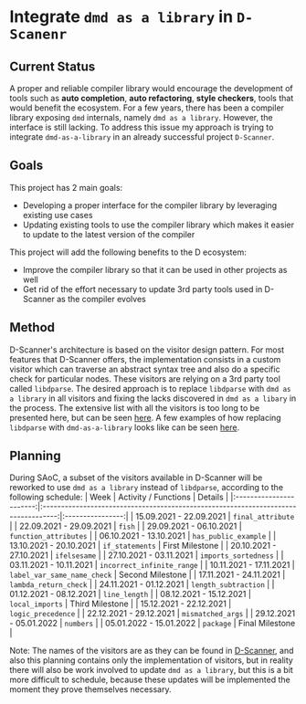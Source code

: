 # Integrate `dmd as a library` in `D-Scanenr`

## Current Status
A proper and reliable compiler library would encourage the development of tools such as
**auto completion**, **auto refactoring**, **style checkers**, tools that would benefit
the ecosystem. For a few years, there has been a compiler library exposing `dmd`
internals, namely `dmd as a library`. However, the interface is still lacking.
To address this issue my approach is trying to integrate `dmd-as-a-library` in an
already successful project `D-Scanner`.

## Goals
This project has 2 main goals:
- Developing a proper interface for the compiler library by leveraging
existing use cases
- Updating existing tools to use the compiler library which makes it easier to
update to the latest version of the compiler

This project will add the following benefits to the D ecosystem:
- Improve the compiler library so that it can be used in other projects as well
- Get rid of the effort necessary to update 3rd party tools used in D-Scanner
as the compiler evolves

## Method
D-Scanner's architecture is based on the visitor design pattern. For most features
that D-Scanner offers, the implementation consists in a custom visitor which can
traverse an abstract syntax tree and also do a specific check for particular nodes.
These visitors are relying on a 3rd party tool called `libdparse`.
The desired approach is to replace `libdparse` with `dmd as a library` in all visitors
and fixing the lacks discovered in `dmd as a libary` in the process.
The extensive list with all the visitors is too long to be presented here, but can be
seen [here](https://github.com/dlang-community/D-Scanner).
A few examples of how replacing `libdparse` with `dmd-as-a-library` looks like can
be seen [here](https://github.com/Dlang-UPB/D-scanner).

## Planning

During SAoC, a subset of the visitors available in D-Scanner will be reworked to
use `dmd as a library` instead of `libdparse`, according to the following schedule:
|          Week           |                                 Activity / Functions                               |      Details     |
|:-----------------------:|:----------------------------------------------------------------------------------:|:----------------:|
| 15.09.2021 - 22.09.2021 | `final_attribute`                                                                |
| 22.09.2021 - 29.09.2021 | `fish`                                                                  |
| 29.09.2021 - 06.10.2021 | `function_attributes`                                           |
| 06.10.2021 - 13.10.2021 | `has_public_example`           |
| 13.10.2021 - 20.10.2021 | `if_statements`                                                 | First Milestone  |
| 20.10.2021 - 27.10.2021 | `ifelsesame`                                         |
| 27.10.2021 - 03.11.2021 | `imports_sortedness`                                   |
| 03.11.2021 - 10.11.2021 | `incorrect_infinite_range` |
| 10.11.2021 - 17.11.2021 | `label_var_same_name_check`                                           | Second Milestone |
| 17.11.2021 - 24.11.2021 | `lambda_return_check`                                            |
| 24.11.2021 - 01.12.2021 | `length_subtraction`                                                 |
| 01.12.2021 - 08.12.2021 | `line_length`                                            |
| 08.12.2021 - 15.12.2021 | `local_imports`                                               | Third Milestone  |
| 15.12.2021 - 22.12.2021 | `logic_precedence`                                                 |
| 22.12.2021 - 29.12.2021 | `mismatched_args`                                                   |
| 29.12.2021 - 05.01.2022 | `numbers`                                        |
| 05.01.2022 - 15.01.2022 | `package`                                                                         | Final Milestone  |

Note: The names of the visitors are as they can be found in [D-Scanner](https://github.com/dlang-community/D-Scanner), and also this planning
contains only the implementation of visitors, but in reality there will also be work
involved to update `dmd as a library`, but this is a bit more difficult to schedule,
because these updates will be implemented the moment they prove themselves necessary.

